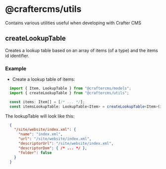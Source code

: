 
# @craftercms/utils

Contains various utilities useful when developing with Crafter CMS

## createLookupTable
Creates a lookup table based on an array of items (of a type) and the items id identifier.

### Example

- Create a lookup table of items:

```typescript
  import { Item, LookupTable } from "@craftercms/models";
  import { createLookupTable } from "@craftercms/utils";

  const items: Item[] = [/* ... */];
  const itemsLookupTable: LookupTable<Item> = createLookupTable<Item>(items, 'url');
```

The lookupTable will look like this:

```json
  {
    "/site/website/index.xml": {
      "name": "index.xml",
      "url": "/site/website/index.xml",
      "descriptorUrl": "/site/website/index.xml",
      "descriptorDom": { /* ... */ },
      "folder": false
    }
  }
```
